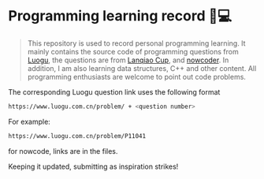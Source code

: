 # Programming learning record 🧑💻

> This repository is used to record personal programming learning. It mainly contains the source code of programming questions from [Luogu](https://www.luogu.com.cn/), the questions are from [Lanqiao Cup](https://dasai.lanqiao.cn/), and [nowcoder](https://ac.nowcoder.com/). In addition, I am also learning data structures, C++ and other content.
All programming enthusiasts are welcome to point out code problems.

The corresponding Luogu question link uses the following format
```bash
https://www.luogu.com.cn/problem/ + <question number>
```
For example:
```bash
https://www.luogu.com.cn/problem/P11041
```
for nowcode, links are in the files.

Keeping it updated, submitting as inspiration strikes!